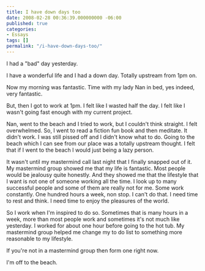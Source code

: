 ```yaml
---
title: I have down days too
date: 2008-02-28 00:36:39.000000000 -06:00
published: true
categories:
- Essays
tags: []
permalink: "/i-have-down-days-too/"
---
```

I had a "bad" day yesterday.

I have a wonderful life and I had a down day.  Totally upstream from 1pm on.

Now my morning was fantastic.  Time with my lady Nan in bed, yes indeed, very fantastic.

But, then I got to work at 1pm.  I felt like I wasted half the day.  I felt like I  wasn't going fast enough with my current project.

Nan, went to the beach and I tried to work, but I couldn't think straight.  I felt overwhelmed.   So, I went to read a fiction fun book and then meditate.  It didn't work.  I was still pissed off and I didn't know what to do.  Going to the beach which I can see from our place was a totally upstream thought.  I felt that if I went to the beach I would just being a lazy person.

It wasn't until my mastermind call last night that I finally snapped out of it.  My mastermind group showed me that my life is fantastic.  Most people would be jealousy quite honestly.  And they showed me that the lifestyle that I want is not one of someone working all the time.  I look up to many successful people and some of them are really not for me.  Some work constantly.  One hundred hours a week, non stop.  I can't do that.  I need time to rest and think.  I need time to enjoy the pleasures of the world.

So I work when I'm inspired to do so.  Sometimes that is many hours in a week, more than most people work and sometimes it's not much like yesterday.  I worked for about one hour before going to the hot tub.  My mastermind group helped me change my to do list to something more reasonable to my lifestyle.

If you're not in a mastermind group then form one right now.

I'm off to the beach.
